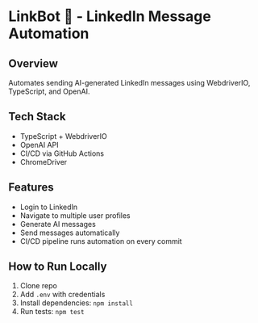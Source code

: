 # LinkBot 🤖 - LinkedIn Message Automation

## Overview
Automates sending AI-generated LinkedIn messages using WebdriverIO, TypeScript, and OpenAI.

## Tech Stack
- TypeScript + WebdriverIO
- OpenAI API
- CI/CD via GitHub Actions
- ChromeDriver

## Features
- Login to LinkedIn
- Navigate to multiple user profiles
- Generate AI messages
- Send messages automatically
- CI/CD pipeline runs automation on every commit

## How to Run Locally
1. Clone repo
2. Add `.env` with credentials
3. Install dependencies: `npm install`
4. Run tests: `npm test`
